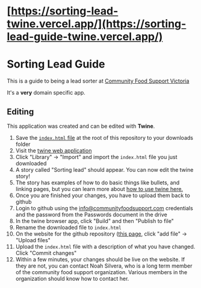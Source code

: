 # [https://sorting-lead-twine.vercel.app/](https://sorting-lead-guide-twine.vercel.app/)

# Sorting Lead Guide

This is a guide to being a lead sorter at [Community Food Support Victoria](https://communityfoodsupport.wordpress.com/)

It's a **very** domain specific app.

## Editing

This application was created and can be edited with **Twine**.

1. Save the [`index.html` file](https://raw.githubusercontent.com/community-food-support-victoria/sorting-lead-twine/main/index.html) at the root of this repository to your downloads folder
1. Visit the [twine web application](https://twinery.org/2/#/)
2. Click "Library" -> "Import" and import the `index.html` file you just downloaded
3. A story called "Sorting lead" should appear. You can now edit the twine story!
4. The story has examples of how to do basic things like bullets, and linking pages, but you can learn more about [how to use twine here.](https://twinery.org/cookbook/)
5. Once you are finished your changes, you have to upload them back to github
6. Login to github using the info@communityfoodsupport.com credentials and the password from the Passwords document in the drive
7. In the twine browser app, click "Build" and then "Publish to file"
8. Rename the downloaded file to `index.html`
9. On the website for the github repository ([this page](https://github.com/community-food-support-victoria/sorting-lead-twine!), click "add file" -> "Upload files"
10. Upload the `index.html` file with a description of what you have changed. Click "Commit changes"
11. Within a few minutes, your changes should be live on the website. If they are not, you can contact Noah Silvera, who is a long term member of the community food support organization. Various members in the organization should know how to contact her.
